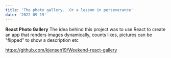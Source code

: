 ```yaml
---
title: 'The photo gallery...Or a lesson in perseverance'
date: '2022-09-19'
---
```


**React Photo Gallery**
The idea behind this project was to use React to create an app that renders images dynamically, counts likes, pictures can be "flipped" to show a description etc


https://github.com/kjensen19/Weekend-react-gallery